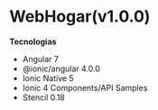 WebHogar(v1.0.0)
==========
**Tecnologias**
* Angular 7
* @ionic/angular 4.0.0
* Ionic Native 5
* Ionic 4 Components/API Samples
* Stencil 0.18
